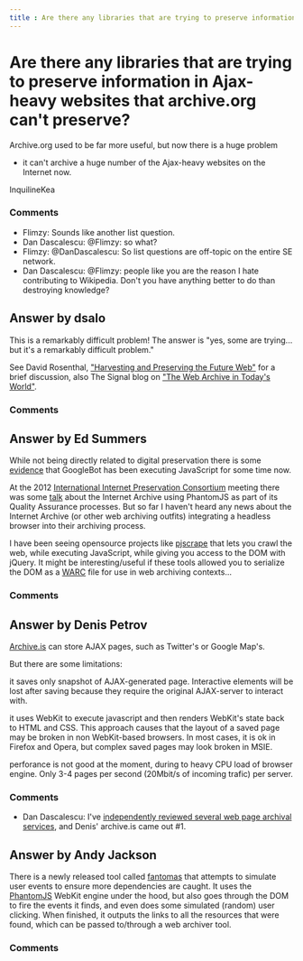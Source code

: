 ```yaml
---
title : Are there any libraries that are trying to preserve information in Ajax-heavy websites that archive.org can't preserve?
---
```

Are there any libraries that are trying to preserve information in Ajax-heavy websites that archive.org can't preserve?
=====================
Archive.org used to be far more useful, but now there is a huge problem
- it can't archive a huge number of the Ajax-heavy websites on the
Internet now.

InquilineKea

### Comments ###
* Flimzy: Sounds like another list question.
* Dan Dascalescu: @Flimzy: so what?
* Flimzy: @DanDascalescu: So list questions are off-topic on the entire SE
network.
* Dan Dascalescu: @Flimzy: people like you are the reason I hate contributing to
Wikipedia. Don't you have anything better to do than destroying
knowledge?


Answer by dsalo
----------------
This is a remarkably difficult problem! The answer is "yes, some are
trying... but it's a remarkably difficult problem."

See David Rosenthal, ["Harvesting and Preserving the Future
Web"](http://blog.dshr.org/2012/05/harvesting-and-preserving-future-web.html)
for a brief discussion, also The Signal blog on ["The Web Archive in
Today's
World"](http://blogs.loc.gov/digitalpreservation/2012/05/a-vision-of-the-role-and-future-of-web-archives-the-web-archive-in-todays-world/).

### Comments ###

Answer by Ed Summers
----------------
While not being directly related to digital preservation there is some
[evidence](http://www.seomoz.org/blog/just-how-smart-are-search-robots)
that GoogleBot has been executing JavaScript for some time now.

At the 2012 [International Internet Preservation
Consortium](http://netpreserve.org/about/index.php) meeting there was
some [talk](https://twitter.com/lljohnston/status/197691434990698496)
about the Internet Archive using PhantomJS as part of its Quality
Assurance processes. But so far I haven't heard any news about the
Internet Archive (or other web archiving outfits) integrating a headless
browser into their archiving process.

I have been seeing opensource projects like
[pjscrape](https://github.com/nrabinowitz/pjscrape) that lets you crawl
the web, while executing JavaScript, while giving you access to the DOM
with jQuery. It might be interesting/useful if these tools allowed you
to serialize the DOM as a
[WARC](http://www.digitalpreservation.gov/formats/fdd/fdd000236.shtml)
file for use in web archiving contexts...

### Comments ###

Answer by Denis Petrov
----------------
[Archive.is](http://archive.is) can store AJAX pages, such as Twitter's
or Google Map's.

But there are some limitations:

it saves only snapshot of AJAX-generated page. Interactive elements will
be lost after saving because they require the original AJAX-server to
interact with.

it uses WebKit to execute javascript and then renders WebKit's state
back to HTML and CSS. This approach causes that the layout of a saved
page may be broken in non WebKit-based browsers. In most cases, it is ok
in Firefox and Opera, but complex saved pages may look broken in MSIE.

perforance is not good at the moment, during to heavy CPU load of
browser engine. Only 3-4 pages per second (20Mbit/s of incoming trafic)
per server.

### Comments ###
* Dan Dascalescu: I've [independently reviewed several web page archival
services](http://wiki.dandascalescu.com/reviews/online\_services/web\_page\_archiving),
and Denis' archive.is came out \#1.

Answer by Andy Jackson
----------------
There is a newly released tool called
[fantomas](https://github.com/davidrapin/fantomas) that attempts to
simulate user events to ensure more dependencies are caught. It uses the
[PhantomJS](http://phantomjs.org/) WebKit engine under the hood, but
also goes through the DOM to fire the events it finds, and even does
some simulated (random) user clicking. When finished, it outputs the
links to all the resources that were found, which can be passed
to/through a web archiver tool.

### Comments ###

